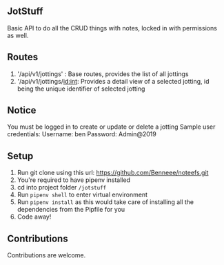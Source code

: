 ## JotStuff

Basic API to do all the CRUD things with notes, locked in with permissions as well.

## Routes

1. '/api/v1/jottings' : Base routes, provides the list of all jottings
2. '/api/v1/jottings/<id:int>: Provides a detail view of a selected jotting, id being the unique identifier of selected jotting

## Notice

You must be logged in to create or update or delete a jotting
Sample user credentials:
Username: ben
Password: Admin@2019

## Setup

1. Run git clone using this url: https://github.com/Benneee/noteefs.git
2. You're required to have pipenv installed
3. cd into project folder `/jotstuff`
4. Run `pipenv shell` to enter virtual environment
5. Run `pipenv install` as this would take care of installing all the dependencies from the Pipfile for you
6. Code away!

## Contributions

Contributions are welcome.
